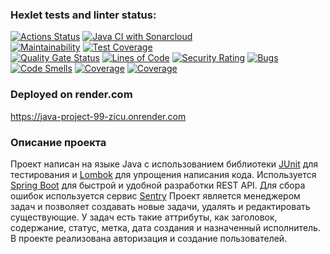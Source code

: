 ### Hexlet tests and linter status:
[![Actions Status](https://github.com/sergeloie/java-project-99/actions/workflows/hexlet-check.yml/badge.svg)](https://github.com/sergeloie/java-project-99/actions)
[![Java CI with Sonarcloud](https://github.com/sergeloie/java-project-99/actions/workflows/main.yml/badge.svg)](https://github.com/sergeloie/java-project-99/actions/workflows/main.yml)
</br>
[![Maintainability](https://api.codeclimate.com/v1/badges/2a6c29e93d753dd3c7d2/maintainability)](https://codeclimate.com/github/sergeloie/java-project-99/maintainability)
[![Test Coverage](https://api.codeclimate.com/v1/badges/2a6c29e93d753dd3c7d2/test_coverage)](https://codeclimate.com/github/sergeloie/java-project-99/test_coverage)
</br>
[![Quality Gate Status](https://sonarcloud.io/api/project_badges/measure?project=sergeloie_java-project-99&metric=alert_status)](https://sonarcloud.io/summary/new_code?id=sergeloie_java-project-99)
[![Lines of Code](https://sonarcloud.io/api/project_badges/measure?project=sergeloie_java-project-99&metric=ncloc)](https://sonarcloud.io/summary/new_code?id=sergeloie_java-project-99)
[![Security Rating](https://sonarcloud.io/api/project_badges/measure?project=sergeloie_java-project-99&metric=security_rating)](https://sonarcloud.io/summary/new_code?id=sergeloie_java-project-99)
[![Bugs](https://sonarcloud.io/api/project_badges/measure?project=sergeloie_java-project-99&metric=bugs)](https://sonarcloud.io/summary/new_code?id=sergeloie_java-project-99)
[![Code Smells](https://sonarcloud.io/api/project_badges/measure?project=sergeloie_java-project-99&metric=code_smells)](https://sonarcloud.io/summary/new_code?id=sergeloie_java-project-99)
[![Coverage](https://sonarcloud.io/api/project_badges/measure?project=sergeloie_java-project-99&metric=coverage)](https://sonarcloud.io/summary/new_code?id=sergeloie_java-project-99)
[![Coverage](https://sonarcloud.io/api/project_badges/measure?project=sergeloie_java-project-99&metric=coverage)](https://sonarcloud.io/summary/new_code?id=sergeloie_java-project-99)

### Deployed on render.com
https://java-project-99-zicu.onrender.com

### Описание проекта

Проект написан на языке Java с использованием библиотеки [JUnit](https://junit.org/junit5/) для тестирования
и [Lombok](https://projectlombok.org/) для упрощения написания кода.
Используется [Spring Boot](https://spring.io/projects/spring-boot) для быстрой и удобной разработки REST API.
Для сбора ошибок используется сервис [Sentry](https://sentry.io/welcome/)
Проект является менеджером задач и позволяет создавать новые задачи, удалять и редактировать существующие.
У задач есть такие аттрибуты, как заголовок, содержание, статус, метка, дата создания и назначенный исполнитель.
В проекте реализована авторизация и создание пользователей.
